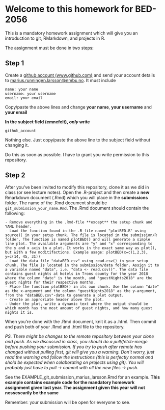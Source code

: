 # Welcome to this homework for BED-2056
 
This is a mandatory homework assignment which will give you an introduction to git, RMarkdown, and projects in R.

The assignment must be done in two steps:

## Step 1

Create a [github account (www.github.com)](https://www.github.com) and send your account details to marius.runningen.larsson@nmbu.no. It must include

```
name: your name
username: your username
email: your email
```

Copy/paste the above lines and change **your name**, **your username** and **your email**

**In the subject field (emnefelt), _only_ write**

```
github_account
```

Nothing else. Just copy/paste the above line to the subject field without changing it.

Do this as soon as possible. I have to grant you write permission to this repository.

## Step 2
 
After you've been invited to modify this repository, clone it as we did in class (or see lecture notes). Open the .R-project and then create a **new** Rmarkdown document (.Rmd) which you will place in the **submissions** folder. The name of the .Rmd document should be `git_submission_your_name.Rmd`. The .Rmd document should contain the following:

```
- Remove everything in the .Rmd-file **except** the setup chunk and YAML header.
- Load the function found in the .R-file named "plotBED.R" using source() in your setup chunk. The file is located in the submission/R folder. The function is named plotBED() and will generate a simple line plot. The available arguments are "y" and "x" corresponding to the y and x axis in a plot. It works in the exact same way as plot(), but with a few moditifactions. Example usage: plotBED(x=c(1,2,3), y=c(14, 45, 31))
- Load the data file "dataBED.csv" using read.csv() in your setup chunk. The file is located in the submission/data folder. Assign it to a variable named "data", i.e. "data <- read.csv()". The data file contains guest nights at hotels in Troms county for the year 2018 where the column "date" is the month, and "guestNights2018" are the guest nights for their respective months.
- Place the function plotBED() in its own chunk. Use the column "date" as the x-argument and the column "guestNights2018" as the y-argument, from the "dataBED.csv"-data to generate a plot output.
- Create an approriate header above the plot.
- Under the plot, write a dynamic text where the output should be which month has the most amount of guest nights, and how many guest nights it is. 
```

When you're done with the .Rmd document, knit it as a .html. Then commit and push both of your .Rmd and .html file to the repository. 

*PS. There might be changes to the remote repository between your clone and push. As we discussed in class, you should do a pull/fetch-merge before pushing your submission. If you try to push after remote has changed without pulling first, git will give you a warning. Don't worry, just read the warning and follow the instructions (this is perfectly normal and shold be expected when colaborating on projects using git). You will probably just have to pull -> commit with all the new files -> push.*

See the EXAMPLE_git_submission_marius_larsson.Rmd for an example. **This example contains example code for the mandatory homework assignment given last year. The assignment given this year will not nessescarily be the same**

Remember: your submission will be open for everyone to see. 
